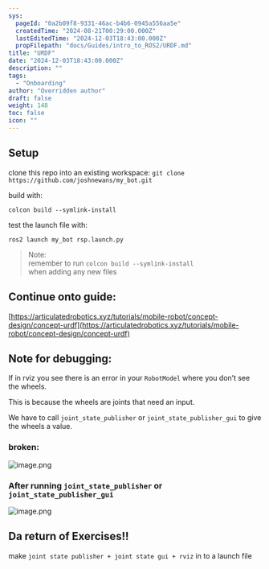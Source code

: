 ```yaml
---
sys:
  pageId: "0a2b09f8-9331-46ac-b4b6-0945a556aa5e"
  createdTime: "2024-08-21T00:29:00.000Z"
  lastEditedTime: "2024-12-03T18:43:00.000Z"
  propFilepath: "docs/Guides/intro_to_ROS2/URDF.md"
title: "URDF"
date: "2024-12-03T18:43:00.000Z"
description: ""
tags:
  - "Onboarding"
author: "Overridden author"
draft: false
weight: 148
toc: false
icon: ""
---
```


## Setup

clone this repo into an existing workspace:
`git clone https://github.com/joshnewans/my_bot.git`

build with:

`colcon build --symlink-install`

test the launch file with:

`ros2 launch my_bot rsp.launch.py`

> Note:  
> remember to run `colcon build --symlink-install`  
> when adding any new files

## Continue onto guide:

[https://articulatedrobotics.xyz/tutorials/mobile-robot/concept-design/concept-urdf](https://articulatedrobotics.xyz/tutorials/mobile-robot/concept-design/concept-urdf)

## Note for debugging:

If in rviz you see there is an error in your `RobotModel` where you don’t see the wheels.

This is because the wheels are joints that need an input. 

We have to call `joint_state_publisher` or `joint_state_publisher_gui` to give the wheels a value.

### broken:

![image.png](https://prod-files-secure.s3.us-west-2.amazonaws.com/d518164a-d88e-44d1-a4ee-3adb3bd8bce0/96a1d089-1f17-4dbf-8563-f2aef56a4d37/image.png?X-Amz-Algorithm=AWS4-HMAC-SHA256&X-Amz-Content-Sha256=UNSIGNED-PAYLOAD&X-Amz-Credential=ASIAZI2LB466QJ53R4JK%2F20250525%2Fus-west-2%2Fs3%2Faws4_request&X-Amz-Date=20250525T210726Z&X-Amz-Expires=3600&X-Amz-Security-Token=IQoJb3JpZ2luX2VjEGwaCXVzLXdlc3QtMiJIMEYCIQC6EXVLYYly6epdrqyhG%2Fw3iJX1fxNLLfQtciGk6cGycwIhALtljRY6zldda2yb0itM5jFcPi%2B0tON0C2E9ako7VJOhKv8DCDUQABoMNjM3NDIzMTgzODA1Igz7aINJrthuKsW6tssq3APmxKdHlfI6g%2BMpg6Oc%2Fa1Nylo7u04wAP5NKA%2FSY%2BnBOHv72ZEJqcGK%2BaUhN6ZUZslvSw%2FQlNDJN71qfB5uU8f4LNsR9mPnbJ7USvGswzdTQs5imkJhHYUOPCaCY024Tdxb9siEZtkRuFJ3amzTFCpWLPLw73o6DAara5az5PzxUfD5ooj8wIyprwk1WYXDam35C8lUbpCvq6uXzkJi3y%2FlWwA9WgL9KGRcGL8poOZkNzC99YUenLySzyFWFoIJQhVJmXsbGkhM8knlR3EoUHWNQFBmxcDMOHLSD9iPjZCI36NMPdR1k8l0dcfavkcKvSGwgG%2BznwzFFOpASW8Wvg0jVXEs6xHwFcE7kptjmmcjqiEP1TkmvL6jhBKg8U10Ib7D%2Fk7zyU%2BjefD%2BHWN0mqQ2CJjbtZSeU0IQXLlUk4eGdeVf%2BKxQdGgS%2BnwQqYdUZZJ%2BsPZe7I0wpcdQ63POCpDaz6ntzrUMehbawuDkYGrcdHOkz7T%2B4nF3%2FXHPM8x2i9mVvT1oDNxDOmWuzXkKxM318K3e%2BAza70do6Exis%2BKNtkq7t5uHBpiTlsCHDAhlz8FsBOVo8DKIvCMNWKYQavpUqGN%2Fa8pmv4xWe63bkwiP9oIzR%2FqWifhpZzL0JzDk9M3BBjqkAao1vjVsbl87gTFp67swsmKgYTmq5vFvB8jjw36S2iXRhzg12GLebQ4GmxvFqq7FUL%2FwU7pNYo7i4u4DK2z6xiUjNUBDmx6oUKUiBE2mEBuJJj%2FuGx7o8gT7Xjx4VspqPiTcVvEmU77kULPV3YtyUlvVwcWGFrkFZOh%2B%2BbKj5G%2BzMLIVBuSdN5XjXnDmJCdRszrUe9FCukw%2BJR%2FNijGTyQtM%2FKIB&X-Amz-Signature=e08c5e15e94d05a055ca1387ae4a8a2528e88b739d6afd224c2e15cb9b645dde&X-Amz-SignedHeaders=host&x-id=GetObject)

### After running `joint_state_publisher` or `joint_state_publisher_gui`

![image.png](https://prod-files-secure.s3.us-west-2.amazonaws.com/d518164a-d88e-44d1-a4ee-3adb3bd8bce0/130c99c7-1b0b-4031-9953-844fc3950ff4/image.png?X-Amz-Algorithm=AWS4-HMAC-SHA256&X-Amz-Content-Sha256=UNSIGNED-PAYLOAD&X-Amz-Credential=ASIAZI2LB466QJ53R4JK%2F20250525%2Fus-west-2%2Fs3%2Faws4_request&X-Amz-Date=20250525T210726Z&X-Amz-Expires=3600&X-Amz-Security-Token=IQoJb3JpZ2luX2VjEGwaCXVzLXdlc3QtMiJIMEYCIQC6EXVLYYly6epdrqyhG%2Fw3iJX1fxNLLfQtciGk6cGycwIhALtljRY6zldda2yb0itM5jFcPi%2B0tON0C2E9ako7VJOhKv8DCDUQABoMNjM3NDIzMTgzODA1Igz7aINJrthuKsW6tssq3APmxKdHlfI6g%2BMpg6Oc%2Fa1Nylo7u04wAP5NKA%2FSY%2BnBOHv72ZEJqcGK%2BaUhN6ZUZslvSw%2FQlNDJN71qfB5uU8f4LNsR9mPnbJ7USvGswzdTQs5imkJhHYUOPCaCY024Tdxb9siEZtkRuFJ3amzTFCpWLPLw73o6DAara5az5PzxUfD5ooj8wIyprwk1WYXDam35C8lUbpCvq6uXzkJi3y%2FlWwA9WgL9KGRcGL8poOZkNzC99YUenLySzyFWFoIJQhVJmXsbGkhM8knlR3EoUHWNQFBmxcDMOHLSD9iPjZCI36NMPdR1k8l0dcfavkcKvSGwgG%2BznwzFFOpASW8Wvg0jVXEs6xHwFcE7kptjmmcjqiEP1TkmvL6jhBKg8U10Ib7D%2Fk7zyU%2BjefD%2BHWN0mqQ2CJjbtZSeU0IQXLlUk4eGdeVf%2BKxQdGgS%2BnwQqYdUZZJ%2BsPZe7I0wpcdQ63POCpDaz6ntzrUMehbawuDkYGrcdHOkz7T%2B4nF3%2FXHPM8x2i9mVvT1oDNxDOmWuzXkKxM318K3e%2BAza70do6Exis%2BKNtkq7t5uHBpiTlsCHDAhlz8FsBOVo8DKIvCMNWKYQavpUqGN%2Fa8pmv4xWe63bkwiP9oIzR%2FqWifhpZzL0JzDk9M3BBjqkAao1vjVsbl87gTFp67swsmKgYTmq5vFvB8jjw36S2iXRhzg12GLebQ4GmxvFqq7FUL%2FwU7pNYo7i4u4DK2z6xiUjNUBDmx6oUKUiBE2mEBuJJj%2FuGx7o8gT7Xjx4VspqPiTcVvEmU77kULPV3YtyUlvVwcWGFrkFZOh%2B%2BbKj5G%2BzMLIVBuSdN5XjXnDmJCdRszrUe9FCukw%2BJR%2FNijGTyQtM%2FKIB&X-Amz-Signature=2e889700d817a1babc6db388b78f9088cb490ed93e1796541178d38a2c41a456&X-Amz-SignedHeaders=host&x-id=GetObject)

## Da return of Exercises!!

make `joint state publisher + joint state gui + rviz` in to a launch file
